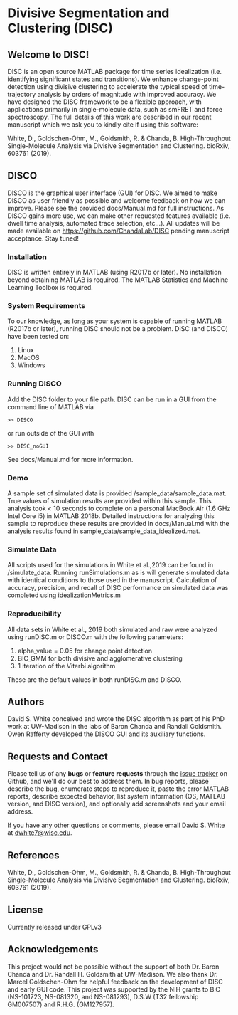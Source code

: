 # Divisive Segmentation and Clustering (DISC)

## Welcome to DISC! 

DISC is an open source MATLAB package for time series idealization (i.e. identifying significant states and transitions). We enhance change-point detection using divisive clustering to accelerate the typical speed of time-trajectory analysis by orders of magnitude with improved accuracy. We have designed the DISC framework to be a flexible approach, with applications primarily in single-molecule data, such as smFRET and force spectroscopy. The full details of this work are described in our recent manuscript which we ask you to kindly cite if using this software: 

White, D., Goldschen-Ohm, M., Goldsmith, R. & Chanda, B. High-Throughput Single-Molecule Analysis via Divisive Segmentation and Clustering. bioRxiv, 603761 (2019).


## DISCO

DISCO is the graphical user interface (GUI) for DISC. We aimed to make DISCO as user friendly as possible and welcome feedback on how we can improve. Please see the provided docs/Manual.md for full instructions. As DISCO gains more use, we can make other requested features available (i.e. dwell time analysis, automated trace selection, etc...). All updates will be made available on https://github.com/ChandaLab/DISC pending manuscript acceptance. Stay tuned!

### Installation 

DISC is written entirely in MATLAB (using R2017b or later). No installation beyond obtaining MATLAB is required. The MATLAB Statistics and Machine Learning Toolbox is required.  

### System Requirements 

To our knowledge, as long as your system is capable of running MATLAB (R2017b or later), running DISC should not be a problem. DISC (and DISCO) have been tested on: 

1. Linux
2. MacOS 
3. Windows 

### Running DISCO

Add the DISC folder to your file path. DISC can be run in a GUI from the command line of MATLAB via

```
>> DISCO
```

or run outside of the GUI with
```
>> DISC_noGUI
```
See docs/Manual.md for more information.

### Demo

A sample set of simulated data is provided /sample_data/sample_data.mat. True values of simulation results are provided within this sample. This analysis took < 10 seconds to complete on a personal MacBook Air (1.6 GHz Intel Core i5) in MATLAB 2018b. Detailed instructions for analyzing this sample to reproduce these results are provided in docs/Manual.md with the analysis results found in sample_data/sample_data_idealized.mat.


### Simulate Data

All scripts used for the simulations in White et al.,2019 can be found in /simulate_data. Running runSimulations.m as is will generate simulated data with identical conditions to those used in the manuscript. Calculation of accuracy, precision, and recall of DISC performance on simulated data was completed using idealizationMetrics.m

### Reproducibility 

All data sets in White et al., 2019 both simulated and raw were analyzed using runDISC.m or DISCO.m with the following parameters: 

1. alpha_value = 0.05 for change point detection 
2. BIC_GMM for both divisive and agglomerative clustering
3. 1 iteration of the Viterbi algorithm

These are the default values in both runDISC.m and DISCO.


## Authors

David S. White conceived and wrote the DISC algorithm as part of his PhD work at UW-Madison in the labs of Baron Chanda and Randall Goldsmith. 
Owen Rafferty developed the DISCO GUI and its auxiliary functions.

## Requests and Contact 

Please tell us of any **bugs** or **feature requests** through the [issue tracker](https://github.com/ChandaLab/DISC/issues) on Github, and we'll do our best to address them.
In bug reports, please describe the bug, enumerate steps to reproduce it, paste the error MATLAB reports, describe expected behavior, list system information (OS, MATLAB version, and DISC version), and optionally add screenshots and your email address.

If you have any other questions or comments, please email David S. White at dwhite7@wisc.edu.

## References 

White, D., Goldschen-Ohm, M., Goldsmith, R. & Chanda, B. High-Throughput Single-Molecule Analysis via Divisive Segmentation and Clustering. bioRxiv, 603761 (2019).

## License 

Currently released under GPLv3

## Acknowledgements 

This project would not be possible without the support of both Dr. Baron Chanda and Dr. Randall H. Goldsmith at UW-Madison. We also thank Dr. Marcel Goldschen-Ohm for helpful feedback on the development of DISC and early GUI code. This project was supported by the NIH grants to B.C (NS-101723, NS-081320, and NS-081293), D.S.W (T32 fellowship GM007507) and R.H.G. (GM127957).


